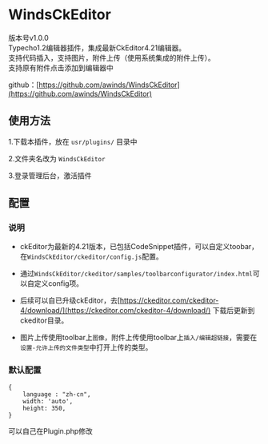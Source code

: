 # WindsCkEditor

版本号v1.0.0  
Typecho1.2编辑器插件，集成最新CkEditor4.21编辑器。  
支持代码插入，支持图片，附件上传（使用系统集成的附件上传）。  
支持原有附件点击添加到编辑器中
 
github：[https://github.com/awinds/WindsCkEditor](https://github.com/awinds/WindsCkEditor) 

## 使用方法  

1.下载本插件，放在 `usr/plugins/` 目录中

2.文件夹名改为 `WindsCkEditor`

3.登录管理后台，激活插件

## 配置

### 说明
- ckEditor为最新的4.21版本，已包括CodeSnippet插件，可以自定义toobar，在`WindsCkEditor/ckeditor/config.js`配置。

- 通过`WindsCkEditor/ckeditor/samples/toolbarconfigurator/index.html`可以自定义config项。  

- 后续可以自已升级ckEditor，去[https://ckeditor.com/ckeditor-4/download/](https://ckeditor.com/ckeditor-4/download/) 下载后更新到ckeditor目录。

- 图片上传使用toolbar上`图像`，附件上传使用toolbar上`插入/编辑超链接`，需要在`设置-允许上传的文件类型`中打开上传的类型。  

### 默认配置
```
{  
    language : "zh-cn",  
    width: 'auto',  
    height: 350,  
}
```
可以自己在Plugin.php修改  